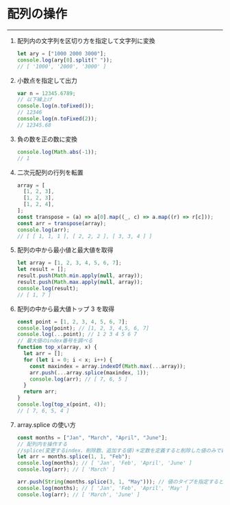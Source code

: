 # 配列の操作

---

1.  配列内の文字列を区切り方を指定して文字列に変換

    ```js
    let ary = ["1000 2000 3000"];
    console.log(ary[0].split(" "));
    // [ '1000', '2000', '3000' ]
    ```

2.  小数点を指定して出力

    ```js
    var n = 12345.6789;
    // 以下繰上げ
    console.log(n.toFixed());
    // 12346
    console.log(n.toFixed(2));
    // 12345.68
    ```

3.  負の数を正の数に変換

    ```js
    console.log(Math.abs(-1));
    // 1
    ```

4.  二次元配列の行列を転置

    ```js
    array = [
      [1, 2, 3],
      [1, 2, 3],
      [1, 2, 4],
    ];
    const transpose = (a) => a[0].map((_, c) => a.map((r) => r[c]));
    const arr = transpose(array);
    console.log(arr);
    // [ [ 1, 1, 1 ], [ 2, 2, 2 ], [ 3, 3, 4 ] ]
    ```

5.  配列の中から最小値と最大値を取得

    ```js
    let array = [1, 2, 3, 4, 5, 6, 7];
    let result = [];
    result.push(Math.min.apply(null, array));
    result.push(Math.max.apply(null, array));
    console.log(result);
    // [ 1, 7 ]
    ```

6.  配列の中から最大値トップ 3 を取得

    ```js
    const point = [1, 2, 3, 4, 5, 6, 7];
    console.log(point); // [1, 2, 3, 4,5, 6, 7]
    console.log(...point); // 1 2 3 4 5 6 7
    // 最大値のindex番号を調べる
    function top_x(array, x) {
      let arr = [];
      for (let i = 0; i < x; i++) {
        const maxindex = array.indexOf(Math.max(...array));
        arr.push(...array.splice(maxindex, 1));
        console.log(arr); // [ 7, 6, 5 ]
      }
      return arr;
    }
    console.log(top_x(point, 4));
    // [ 7, 6, 5, 4 ]
    ```

7.  array.splice の使い方

    ```js
    const months = ["Jan", "March", "April", "June"];
    // 配列内を操作する
    //splice(変更するindex、削除数、追加する値)＊定数を定義すると削除した値のみで新しい配列が作られる
    let arr = months.splice(1, 1, "Feb");
    console.log(months); // [ 'Jan', 'Feb', 'April', 'June' ]
    console.log(arr); // [ 'March' ]

    arr.push(String(months.splice(3, 1, "May"))); // 値のタイプを指定するとpush時に綺麗な配列ができる
    console.log(months); // [ 'Jan', 'Feb', 'April', 'May' ]
    console.log(arr); // [ 'March', 'June' ]
    ```
